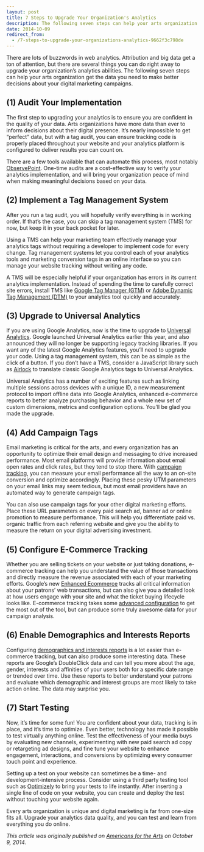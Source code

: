 ```yaml
---
layout: post
title: 7 Steps to Upgrade Your Organization's Analytics
description: The following seven steps can help your arts organization get the data you need to make better decisions about your digital marketing campaigns.
date: 2014-10-09
redirect_from:
  - /7-steps-to-upgrade-your-organizations-analytics-9662f3c798de
---
```


There are lots of buzzwords in web analytics. Attribution and big data get a ton of attention, but there are several things you can do right away to upgrade your organization’s analytics abilities. The following seven steps can help your arts organization get the data you need to make better decisions about your digital marketing campaigns.

## (1) Audit Your Implementation

The first step to upgrading your analytics is to ensure you are confident in the quality of your data. Arts organizations have more data than ever to inform decisions about their digital presence. It’s nearly impossible to get “perfect” data, but with a tag audit, you can ensure tracking code is properly placed throughout your website and your analytics platform is configured to deliver results you can count on.

There are a few tools available that can automate this process, most notably [ObservePoint](https://www.observepoint.com/products/#one-time-audit). One-time audits are a cost-effective way to verify your analytics implementation, and will bring your organization peace of mind when making meaningful decisions based on your data.

## (2) Implement a Tag Management System

After you run a tag audit, you will hopefully verify everything is in working order. If that’s the case, you can skip a tag management system (TMS) for now, but keep it in your back pocket for later.

Using a TMS can help your marketing team effectively manage your analytics tags without requiring a developer to implement code for every change. Tag management systems let you control each of your analytics tools and marketing conversion tags in an online interface so you can manage your website tracking without writing any code.

A TMS will be especially helpful if your organization has errors in its current analytics implementation. Instead of spending the time to carefully correct site errors, install TMS like [Google Tag Manager (GTM)](https://marketingplatform.google.com/about/tag-manager/) or [Adobe Dynamic Tag Management (DTM)](https://dtm.adobe.com/) to your analytics tool quickly and accurately.

## (3) Upgrade to Universal Analytics

If you are using Google Analytics, now is the time to upgrade to [Universal Analytics](https://support.google.com/analytics/answer/2790010?hl=en). Google launched Universal Analytics earlier this year, and also announced they will no longer be supporting legacy tracking libraries. If you want any of the latest Google Analytics features, you’ll need to upgrade your code. Using a tag management system, this can be as simple as the click of a button. If you don’t have a TMS, consider a JavaScript library such as [Airlock](https://github.com/SDITools/Airlock) to translate classic Google Analytics tags to Universal Analytics.

Universal Analytics has a number of exciting features such as linking multiple sessions across devices with a unique ID, a new measurement protocol to import offline data into Google Analytics, enhanced e-commerce reports to better analyze purchasing behavior and a whole new set of custom dimensions, metrics and configuration options. You’ll be glad you made the upgrade.

## (4) Add Campaign Tags

Email marketing is critical for the arts, and every organization has an opportunity to optimize their email design and messaging to drive increased performance. Most email platforms will provide information about email open rates and click rates, but they tend to stop there. With [campaign tracking](https://support.google.com/analytics/answer/1033867?hl=en), you can measure your email performance all the way to an on-site conversion and optimize accordingly. Placing these pesky UTM parameters on your email links may seem tedious, but most email providers have an automated way to generate campaign tags.

You can also use campaign tags for your other digital marketing efforts. Place these URL parameters on every paid search ad, banner ad or online promotion to measure performance. This will help you differentiate paid vs. organic traffic from each referring website and give you the ability to measure the return on your digital advertising investment.

## (5) Configure E-Commerce Tracking

Whether you are selling tickets on your website or just taking donations, e-commerce tracking can help you understand the value of those transactions and directly measure the revenue associated with each of your marketing efforts. Google’s new [Enhanced Ecommerce](https://support.google.com/analytics/answer/6014841?hl=en) tracks all critical information about your patrons’ web transactions, but can also give you a detailed look at how users engage with your site and what the ticket buying lifecycle looks like. E-commerce tracking takes some [advanced configuration](https://developers.google.com/analytics/devguides/collection/analyticsjs/enhanced-ecommerce) to get the most out of the tool, but can produce some truly awesome data for your campaign analysis.

## (6) Enable Demographics and Interests Reports

Configuring [demographics and interests reports](https://support.google.com/analytics/answer/2799357?hl=en&ref_topic=2799375) is a lot easier than e-commerce tracking, but can also produce some interesting data. These reports are Google’s DoubleClick data and can tell you more about the age, gender, interests and affinities of your users both for a specific date range or trended over time. Use these reports to better understand your patrons and evaluate which demographic and interest groups are most likely to take action online. The data may surprise you.

## (7) Start Testing

Now, it’s time for some fun! You are confident about your data, tracking is in place, and it’s time to optimize. Even better, technology has made it possible to test virtually anything online. Test the effectiveness of your media buys by evaluating new channels, experimenting with new paid search ad copy or retargeting ad designs, and fine tune your website to enhance engagement, interactions, and conversions by optimizing every consumer touch point and experience.

Setting up a test on your website can sometimes be a time- and development-intensive process. Consider using a third party testing tool such as [Optimizely](https://www.optimizely.com/) to bring your tests to life instantly. After inserting a single line of code on your website, you can create and deploy the test without touching your website again.

Every arts organization is unique and digital marketing is far from one-size fits all. Upgrade your analytics data quality, and you can test and learn from everything you do online.

*This article was originally published on [Americans for the Arts](https://blog.americansforthearts.org/2019/05/15/7-steps-to-upgrade-your-organizations-analytics) on October 9, 2014.*